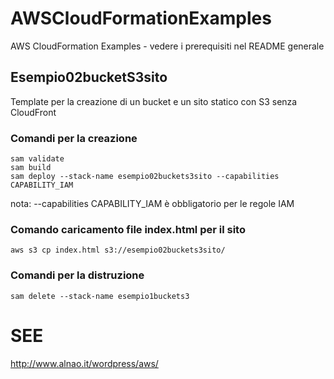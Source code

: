 # AWSCloudFormationExamples
AWS CloudFormation Examples - vedere i prerequisiti nel README generale

## Esempio02bucketS3sito
Template per la creazione di un bucket e un sito statico con S3 senza CloudFront


### Comandi per la creazione


```
sam validate
sam build
sam deploy --stack-name esempio02buckets3sito --capabilities CAPABILITY_IAM

```
nota: --capabilities CAPABILITY_IAM è obbligatorio per le regole IAM


### Comando caricamento file index.html per il sito


```
aws s3 cp index.html s3://esempio02buckets3sito/
```


### Comandi per la distruzione


```
sam delete --stack-name esempio1buckets3
```

# SEE
http://www.alnao.it/wordpress/aws/


